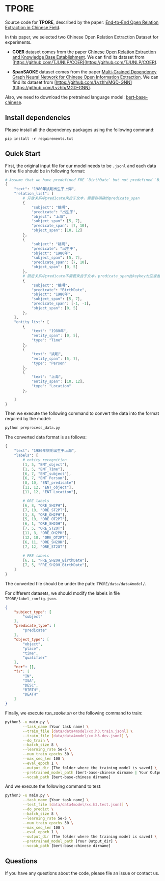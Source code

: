 # TPORE

Source code for **TPORE**, described by the paper: [End-to-End Open Relation Extraction in Chinese Field](https://arxiv.org/pdf/2010.12812.pdf).

In this paper, we selected two Chinese Open Relation Extraction Dataset for experiments.

* **COER** dataset comes from the paper [Chinese Open Relation Extraction and Knowledge Base Establishment](https://hong.xmu.edu.cn/__local/7/11/EF/278F61A2A2874569C391BBD78A8_5A45CBFF_227EB3.pdf?e=.pdf). We can find its dataset from [https://github.com/TJUNLP/COER](https://github.com/TJUNLP/COER).

* **SpanSAOKE** dataset comes from the paper [Multi-Grained Dependency Graph Neural Network for Chinese Open Information Extraction](https://link.springer.com/chapter/10.1007/978-3-030-75768-7_13). We can find its dataset from [https://github.com/Lvzhh/MGD-GNN](https://github.com/Lvzhh/MGD-GNN).

Also, we need to download the pretrained language model: [bert-base-chinese](https://huggingface.co/bert-base-chinese/tree/main).

## Install dependencies
Please install all the dependency packages using the following command:
```
pip install -r requirements.txt
```

## Quick Start

First, the original input file for our model needs to be `.jsonl` and each data in the file should be in following format:
```python
# Assume that we have predefined FRE `BirthDate` but not predefined `BirthPlace`.
{
    "text": "1980年姚明出生于上海",
    "relation_list": [
        # 开放关系中predicate来自于文本，需要有明确的predicate_span
        {
            "subject": "姚明",
            "predicate": "出生于",
            "object": "上海",
            "subject_span": [5, 7],
            "predicate_span": [7, 10],
            "object_span": [10, 12]
        },
        {
            "subject": "姚明",
            "predicate": "出生于",
            "object": "1980年",
            "subject_span": [5, 7],
            "predicate_span": [7, 10],
            "object_span": [0, 5]
        },
        # 限定关系中predicate不需要来自于文本，predicate_span此keykey为空或者[-1, -1]
        {
            "subject": "姚明",
            "predicate": "BirthDate",
            "object": "1980年",
            "subject_span": [5, 7],
            "predicate_span": [-1, -1],
            "object_span": [0, 5]
        },
    ],
    "entity_list": [
        {
            "text": "1980年",
            "entity_span": [0, 5],
            "type": "Time"
        },
        {
            "text": "姚明",
            "entity_span": [5, 7],
            "type": "Person"
        },
        {
            "text": "上海",
            "entity_span": [10, 12],
            "type": "Location"
        },

    ]
}
```

Then we execute the following command to convert the data into the format required by the model:

```bash
python preprocess_data.py
```

The converted data format is as follows:

```python
{
    "text": "1980年姚明出生于上海", 
    "labels": [
        # entity recognition
        [1, 5, "ENT_object"], 
        [1, 5, "ENT_Time"], 
        [6, 7, "ENT_subject"], 
        [6, 7, "ENT_Person"], 
        [8, 10, "ENT_predicate"]
        [11, 12, "ENT_object"],
        [11, 12, "ENT_Location"],

        # ORE labels
        [6, 8, "ORE_SH2PH"], 
        [7, 10, "ORE_ST2PT"], 
        [1, 8, "ORE_OH2PH"], 
        [5, 10, "ORE_OT2PT"], 
        [6, 1, "ORE_SH2OH"], 
        [7, 5, "ORE_ST2OT"]
        [11, 8, "ORE_OH2PH"], 
        [12, 10, "ORE_OT2PT"], 
        [6, 11, "ORE_SH2OH"], 
        [7, 12, "ORE_ST2OT"]
        
        # FRE labels
        [6, 1, "FRE_SH2OH_BirthDate"],
        [7, 5, "FRE_SH2OH_BirthDate"],
    ]
}

```

The converted file should be under the path:  `TPORE/data/data4model/`.

For different datasets, we should modify the labels in file `TPORE/label_config.json`.

```json
{
    "subject_type": [
        "subject"
    ],
    "predicate_type": [
        "predicate"
    ],
    "object_type": [
        "object",
        "place",
        "time",
        "qualifier"
    ],
    "ner": [],
    "fr": [
        "IN",
        "ISA",
        "DESC",
        "BIRTH",
        "DEATH"
    ]
}
```


Finally, we execute *run_saoke.sh* or the following command to train:
```bash
python3 -u main.py \
        --task_name [Your task name] \
        --train_file [data/data4model/xx.h3.train.jsonl] \
        --train_file [data/data4model/xx.h3.dev.jsonl] \
        --do_train \
        --batch_size 8 \
        --learning_rate 5e-5 \
        --num_train_epochs 30 \
        --max_seq_len 100 \
        --eval_epoch 1 \
        --output_dir [The folder where the training model is saved] \
        --pretrained_model_path [bert-base-chinese dirname | Your Output_dir] \
        --vocab_path [bert-base-chinese dirname]
```

And we execute the following command to test:
```bash
python3 -u main.py \
        --task_name [Your task name] \
        --test_file [data/data4model/xx.h3.test.jsonl] \
        --do_predict \
        --batch_size 8 \
        --learning_rate 5e-5 \
        --num_train_epochs 30 \
        --max_seq_len 100 \
        --eval_epoch 1 \
        --output_dir [The folder where the training model is saved] \
        --pretrained_model_path [Your Output_dir] \
        --vocab_path [bert-base-chinese dirname]
```


## Questions
If you have any questions about the code, please file an issue or contact us.